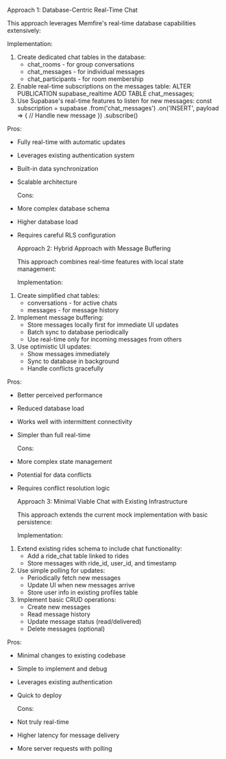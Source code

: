 Approach 1: Database-Centric Real-Time Chat

  This approach leverages Memfire's real-time database capabilities extensively:

  Implementation:

1. Create dedicated chat tables in the database:
   - chat_rooms - for group conversations
   - chat_messages - for individual messages
   - chat_participants - for room membership
2. Enable real-time subscriptions on the messages table:
   ALTER PUBLICATION supabase_realtime ADD TABLE chat_messages;
3. Use Supabase's real-time features to listen for new messages:
   const subscription = supabase
   .from('chat_messages')
   .on('INSERT', payload => {
   // Handle new message
   })
   .subscribe()

  Pros:

- Fully real-time with automatic updates
- Leverages existing authentication system
- Built-in data synchronization
- Scalable architecture

  Cons:

- More complex database schema
- Higher database load
- Requires careful RLS configuration

  Approach 2: Hybrid Approach with Message Buffering

  This approach combines real-time features with local state management:

  Implementation:

1. Create simplified chat tables:
   - conversations - for active chats
   - messages - for message history
2. Implement message buffering:
   - Store messages locally first for immediate UI updates
   - Batch sync to database periodically
   - Use real-time only for incoming messages from others
3. Use optimistic UI updates:
   - Show messages immediately
   - Sync to database in background
   - Handle conflicts gracefully

  Pros:

- Better perceived performance
- Reduced database load
- Works well with intermittent connectivity
- Simpler than full real-time

  Cons:

- More complex state management
- Potential for data conflicts
- Requires conflict resolution logic

  Approach 3: Minimal Viable Chat with Existing Infrastructure

  This approach extends the current mock implementation with basic persistence:

  Implementation:

1. Extend existing rides schema to include chat functionality:
   - Add a ride_chat table linked to rides
   - Store messages with ride_id, user_id, and timestamp
2. Use simple polling for updates:
   - Periodically fetch new messages
   - Update UI when new messages arrive
   - Store user info in existing profiles table
3. Implement basic CRUD operations:
   - Create new messages
   - Read message history
   - Update message status (read/delivered)
   - Delete messages (optional)

  Pros:

- Minimal changes to existing codebase
- Simple to implement and debug
- Leverages existing authentication
- Quick to deploy

  Cons:

- Not truly real-time
- Higher latency for message delivery
- More server requests with polling
